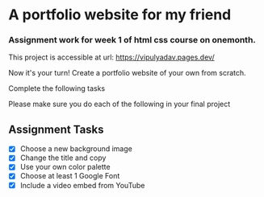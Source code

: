 # A portfolio website for my friend
### Assignment work for week 1 of html css course on onemonth.
This project is accessible at url: https://vipulyadav.pages.dev/

Now it's your turn! Create a portfolio website of your own from scratch.

Complete the following tasks

Please make sure you do each of the following in your final project 

## Assignment Tasks
- [x] Choose a new background image
- [x] Change the title and copy
- [x] Use your own color palette
- [x] Choose at least 1 Google Font
- [x] Include a video embed from YouTube
